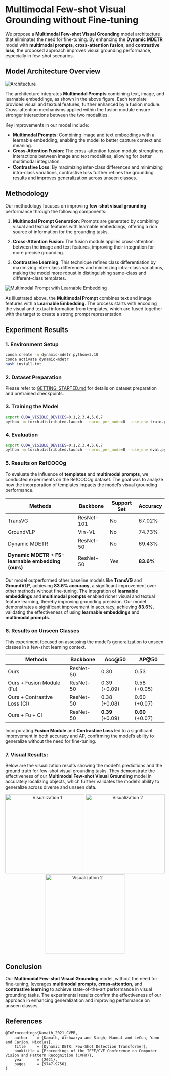 # Multimodal Few-shot Visual Grounding without Fine-tuning

We propose a **Multimodal Few-shot Visual Grounding** model architecture that eliminates the need for fine-tuning. By enhancing the **Dynamic MDETR** model with **multimodal prompts**, **cross-attention fusion**, and **contrastive loss**, the proposed approach improves visual grounding performance, especially in few-shot scenarios.

## Model Architecture Overview

![Architecture](./images/model.jpg)

The architecture integrates **Multimodal Prompts** combining text, image, and learnable embeddings, as shown in the above figure. Each template provides visual and textual features, further enhanced by a fusion module. Cross-attention mechanisms applied within the fusion module ensure stronger interactions between the two modalities.

Key improvements in our model include:

- **Multimodal Prompts**: Combining image and text embeddings with a learnable embedding, enabling the model to better capture context and meaning.
- **Cross-Attention Fusion**: The cross-attention fusion module strengthens interactions between image and text modalities, allowing for better multimodal integration.
- **Contrastive Loss**: By maximizing inter-class differences and minimizing intra-class variations, contrastive loss further refines the grounding results and improves generalization across unseen classes.

## Methodology

Our methodology focuses on improving **few-shot visual grounding** performance through the following components:

1. **Multimodal Prompt Generation**: Prompts are generated by combining visual and textual features with learnable embeddings, offering a rich source of information for the grounding tasks.
  
2. **Cross-Attention Fusion**: The fusion module applies cross-attention between the image and text features, improving their integration for more precise grounding.

3. **Contrastive Learning**: This technique refines class differentiation by maximizing inter-class differences and minimizing intra-class variations, making the model more robust in distinguishing same-class and different-class templates.

![Multimodal Prompt with Learnable Embedding](https://github.com/user-attachments/assets/1d5db23c-86fd-4cff-8a60-c90553d8860f)

As illustrated above, the **Multimodal Prompt** combines text and image features with a **Learnable Embedding**. The process starts with encoding the visual and textual information from templates, which are fused together with the target to create a strong prompt representation.

## Experiment Results

### 1. Environment Setup
```bash
conda create -n dynamic-mdetr python=3.10
conda activate dynamic-mdetr
bash install.txt
```

### 2. Dataset Preparation
Please refer to [GETTING_STARTED.md](docs/GETTING_STARTED.md) for details on dataset preparation and pretrained checkpoints.

### 3. Training the Model
```bash
export CUDA_VISIBLE_DEVICES=0,1,2,3,4,5,6,7
python -m torch.distributed.launch --nproc_per_node=8 --use_env train.py --model_type ResNet --batch_size 16 --lr_bert 0.00001 --aug_crop --aug_scale --aug_translate --backbone resnet50 --pretrained_model ./checkpoints/best_checkpoint.pth --bert_enc_num 12 --detr_enc_num 6 --dataset gref --max_query_len 40 --output_dir outputs/refcocog_gsplit_r50 --stages 3 --vl_fusion_enc_layers 3 --uniform_learnable True --in_points 36 --lr 1e-4 --different_transformer True --lr_drop 60 --vl_dec_layers 1 --vl_enc_layers 1 --clip_max_norm 1.0
```

### 4. Evaluation
```bash
export CUDA_VISIBLE_DEVICES=0,1,2,3,4,5,6,7
python -m torch.distributed.launch --nproc_per_node=8 --use_env eval.py --model_type ResNet --batch_size 16 --backbone resnet50 --bert_enc_num 12 --detr_enc_num 6 --dataset gref --max_query_len 40 --output_dir outputs/refcocog_gsplit_r50 --stages 3 --vl_fusion_enc_layers 3 --uniform_learnable True --in_points 36 --lr 1e-4 --different_transformer True --lr_drop 60 --vl_dec_layers 1 --vl_enc_layers 1 --eval_model outputs/refcocog_gsplit_r50/best_checkpoint.pth --eval_set val
```

### 5. Results on RefCOCOg
To evaluate the influence of **templates** and **multimodal prompts**, we conducted experiments on the RefCOCOg dataset. The goal was to analyze how the incorporation of templates impacts the model’s visual grounding performance.

| Methods                          | Backbone  | Support Set | Accuracy |
|-----------------------------------|-----------|-------------|----------|
| TransVG                          | ResNet-101| No          | 67.02%   |
| GroundVLP                        | Vin-VL    | No          | 74.73%   |
| Dynamic MDETR                    | ResNet-50 | No          | 69.43%   |
| **Dynamic MDETR + FS-learnable embedding (ours)** | ResNet-50 | Yes        | **83.6%** |

Our model outperformed other baseline models like **TransVG** and **GroundVLP**, achieving **83.6% accuracy**, a significant improvement over other methods without fine-tuning. The integration of **learnable embeddings** and **multimodal prompts** enabled richer visual and textual feature learning, thereby improving grounding precision.
Our model demonstrates a significant improvement in accuracy, achieving **83.6%**, validating the effectiveness of using **learnable embeddings** and **multimodal prompts**.

### 6. Results on Unseen Classes

This experiment focused on assessing the model’s generalization to unseen classes in a few-shot learning context.

| Methods                       | Backbone  | Acc@50 | AP@50   |
|--------------------------------|-----------|----------|------|
| Ours                           | ResNet-50 | 0.30     | 0.53 |
| Ours + Fusion Module (Fu)      | ResNet-50 | 0.39 (+0.09) | 0.58 (+0.05) |
| Ours + Contrastive Loss (CI)   | ResNet-50 | 0.38 (+0.08) | 0.60 (+0.07) |
| Ours + Fu + CI                 | ResNet-50 | **0.39** (+0.09) | **0.60** (+0.07) |

Incorporating **Fusion Module** and **Contrastive Loss** led to a significant improvement in both accuracy and AP, confirming the model’s ability to generalize without the need for fine-tuning.

### 7. Visual Results:

Below are the visualization results showing the model's predictions and the ground truth for few-shot visual grounding tasks. They demonstrate the effectiveness of our **Multimodal Few-shot Visual Grounding** model in accurately localizing objects, which further validates the model’s ability to generalize across diverse and unseen data. 
<p align="center">
  <img src="./images/visualization1.jpg" alt="Visualization 1" width="250"/>
  <img src="./images/visualization2.jpg" alt="Visualization 2" width="250"/>
  <img src="./images/visualization3.jpg" alt="Visualization 2" width="250"/>
</p>

## Conclusion

Our **Multimodal Few-shot Visual Grounding** model, without the need for fine-tuning, leverages **multimodal prompts**, **cross-attention**, and **contrastive learning** to achieve state-of-the-art performance in visual grounding tasks. The experimental results confirm the effectiveness of our approach in enhancing generalization and improving performance on unseen classes.

## References

```
@InProceedings{Kamath_2021_CVPR,
    author    = {Kamath, Aishwarya and Singh, Mannat and LeCun, Yann and Carion, Nicolas},
    title     = {Dynamic DETR: Few-Shot Detection Transformer},
    booktitle = {Proceedings of the IEEE/CVF Conference on Computer Vision and Pattern Recognition (CVPR)},
    year      = {2021},
    pages     = {9747-9756}
}
```

